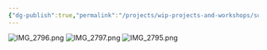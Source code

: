 ```yaml
---
{"dg-publish":true,"permalink":"/projects/wip-projects-and-workshops/sqetch-club/worklogs/p5-js-stroke-test/","tags":["p5js"]}
---
```



![IMG_2796.png](/img/user/IMG_2796.png)
![IMG_2797.png](/img/user/IMG_2797.png)
![IMG_2795.png](/img/user/IMG_2795.png)